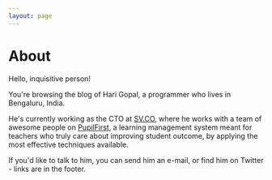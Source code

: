 ```yaml
---
layout: page
---
```


# About

Hello, inquisitive person!

You're browsing the blog of Hari Gopal, a programmer who lives in Bengaluru, India.

He's currently working as the CTO at [SV.CO](https://www.sv.co), where he works with a team of awesome people on
[PupilFirst](https://www.pupilfirst.com), a learning management system meant for teachers who truly care about
improving student outcome, by applying the most effective techniques available.

If you'd like to talk to him, you can send him an e-mail, or find him on Twitter - links are in the footer.